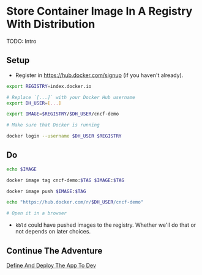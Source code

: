 # Store Container Image In A Registry With Distribution

TODO: Intro

## Setup

* Register in https://hub.docker.com/signup (if you haven't already).

```bash
export REGISTRY=index.docker.io

# Replace `[...]` with your Docker Hub username
export DH_USER=[...]

export IMAGE=$REGISTRY/$DH_USER/cncf-demo

# Make sure that Docker is running

docker login --username $DH_USER $REGISTRY
```

## Do

```bash
echo $IMAGE

docker image tag cncf-demo:$TAG $IMAGE:$TAG

docker image push $IMAGE:$TAG

echo "https://hub.docker.com/r/$DH_USER/cncf-demo"

# Open it in a browser
```

* `kbld` could have pushed images to the registry. Whether we'll do that or not depends on later choices.

## Continue The Adventure

[Define And Deploy The App To Dev](../define-deploy-dev/story.md)
